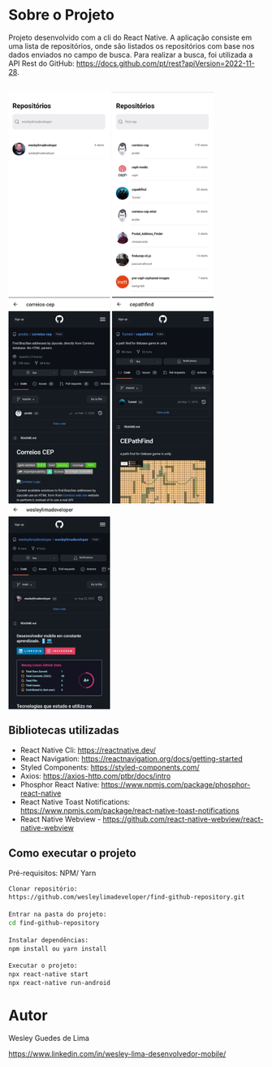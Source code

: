 # Sobre o Projeto

Projeto desenvolvido com a cli do React Native. A aplicação consiste em uma lista de repositórios, onde são listados os repositórios com base nos dados enviados no campo de busca. Para realizar a busca, foi utilizada a API Rest do GitHub: https://docs.github.com/pt/rest?apiVersion=2022-11-28.

<div style="display: inline_block"><br>
    <img align="center" height=405 width=200 alt="JavaScript" src="https://github.com/wesleylimadeveloper/find-github-repository/blob/main/src/assets/Screenshot(1).jpg" />
    <img align="center" height=405 width=200 alt="JavaScript" src="https://github.com/wesleylimadeveloper/find-github-repository/blob/main/src/assets/Screenshot(2).jpg" />
    <img align="center" height=405 width=200 alt="JavaScript" src="https://github.com/wesleylimadeveloper/find-github-repository/blob/main/src/assets/Screenshot(3).jpg" />
    <img align="center" height=405 width=200 alt="JavaScript" src="https://github.com/wesleylimadeveloper/find-github-repository/blob/main/src/assets/Screenshot(4).jpg" />
    <img align="center" height=405 width=200 alt="JavaScript" src="https://github.com/wesleylimadeveloper/find-github-repository/blob/main/src/assets/Screenshot(5).jpg" />
</div>

## Bibliotecas utilizadas

- React Native Cli: https://reactnative.dev/
- React Navigation: https://reactnavigation.org/docs/getting-started
- Styled Components: https://styled-components.com/
- Axios: https://axios-http.com/ptbr/docs/intro
- Phosphor React Native: https://www.npmjs.com/package/phosphor-react-native
- React Native Toast Notifications: https://www.npmjs.com/package/react-native-toast-notifications
- React Native Webview - https://github.com/react-native-webview/react-native-webview

## Como executar o projeto

Pré-requisitos: NPM/ Yarn

```Bash
Clonar repositório:
https://github.com/wesleylimadeveloper/find-github-repository.git

Entrar na pasta do projeto:
cd find-github-repository

Instalar dependências:
npm install ou yarn install

Executar o projeto:
npx react-native start
npx react-native run-android
```

# Autor

Wesley Guedes de Lima

https://www.linkedin.com/in/wesley-lima-desenvolvedor-mobile/

